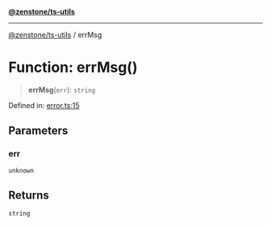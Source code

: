 [**@zenstone/ts-utils**](../README.md)

***

[@zenstone/ts-utils](../globals.md) / errMsg

# Function: errMsg()

> **errMsg**(`err`): `string`

Defined in: [error.ts:15](https://github.com/janpoem/ts-utils/blob/d3cd470a5c675e0cbb24c01f6f88f5c578c50491/src/error.ts#L15)

## Parameters

### err

`unknown`

## Returns

`string`

